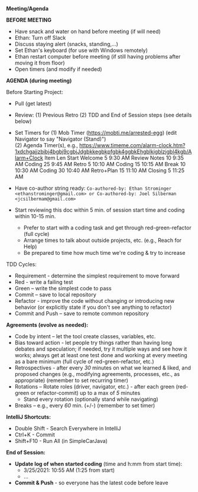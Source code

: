 **Meeting/Agenda**

**BEFORE MEETING**

- Have snack and water on hand before meeting (if will need)
- Ethan: Turn off Slack
- Discuss staying alert (snacks, standing,...)
- Set Ethan's keyboard (for use with Windows remotely)
- Ethan restart computer before meeting (if still having problems after moving it from floor)
- Open timers (and modify if needed)

**AGENDA (during meeting)**

Before Starting Project:

- Pull (get latest)

- Review:
  (1) Previous Retro 
  (2) TDD and End of Session steps (see details below)

- Set Timers for
  (1) Mob Timer (https://mobti.me/arrested-egg) (edit Navigator to say "Navigator (Stand)")  
  (2) Agenda Timer(s), e.g., https://www.timeme.com/alarm-clock.htm?1xdchgajjzbibj4bgbj9cgbjJdgbkkegbkpfgbk4ggbkEhgblkigblzjgbl4kgb/Alarm+Clock
          Item	       Len	 Start
          Welcome	      5	 9:30 AM
          Review Notes 10	 9:35 AM
          Coding	     25	 9:45 AM
          Retro	        5	10:10 AM
          Coding	     15	10:15 AM
          Break        10	10:30 AM
          Coding	     30	10:40 AM
          Retro+Plan   15	11:10 AM
          Closing	      5	11:25 AM

- Have co-author string ready:
        ``
        Co-authored-by: Ethan Strominger <ethanstrominger@gmail.com>
        or
        Co-authored-by: Joel Silberman <jcsilbermam@gmail.com>
        ``
- Start reviewing this doc within 5 min. of session start time and coding within 10-15 min.
  - Prefer to start with a coding task and get through red-green-refactor (full cycle)
  - Arrange times to talk about outside projects, etc. (e.g., Reach for Help)
  - Be prepared to time how much time we're coding & try to increase

TDD Cycles:

- Requirement - determine the simplest requirement to move forward
- Red - write a failing test
- Green – write the simplest code to pass
- Commit – save to local repository
- Refactor - improve the code without changing or introducing new behavior (or explicitly state if you don't see anything to refactor)
- Commit and Push – save to remote common repository

**Agreements (evolve as needed):**

- Code by intent – let the tool create classes, variables, etc.
- Bias toward action - let people try things rather than having long debates and speculation; if needed, try it multiple ways and see how it works; always get at least one test done and working at every meeting as a bare minimum (full cycle of red-green-refactor, etc.)
- Retrospectives - after every _30_ minutes on what we learned & liked, and proposed changes (e.g., modifying agreements, processes, etc., as appropriate) (remember to set recurring timer)
- Rotations
  – Rotate roles (driver, navigator, etc.) - after each green (red-green or refactor-commit) up to a max of _5_ minutes
  - Stand every rotation (optionally stand while navigating)
- Breaks – e.g., every _60_ min. (+/-) (remember to set timer)


**IntelliJ Shortcuts:**

- Double Shift - Search Everywhere in IntelliJ
- Ctrl+K - Commit
- Shift+F10 - Run All (in SimpleCarJava)

**End of Session:**

- **Update log of when started coding** (time and h:mm from start time):
  - 3/25/2021: 10:55 AM (1:25 from start)
  - ...
- **Commit & Push** - so everyone has the latest code before leave
